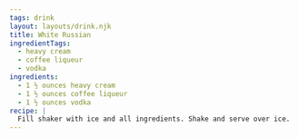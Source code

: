 ```yaml
---
tags: drink
layout: layouts/drink.njk
title: White Russian
ingredientTags:
  - heavy cream
  - coffee liqueur
  - vodka
ingredients:
  - 1 ½ ounces heavy cream
  - 1 ½ ounces coffee liqueur
  - 1 ½ ounces vodka
recipe: |
  Fill shaker with ice and all ingredients. Shake and serve over ice.
---
```

